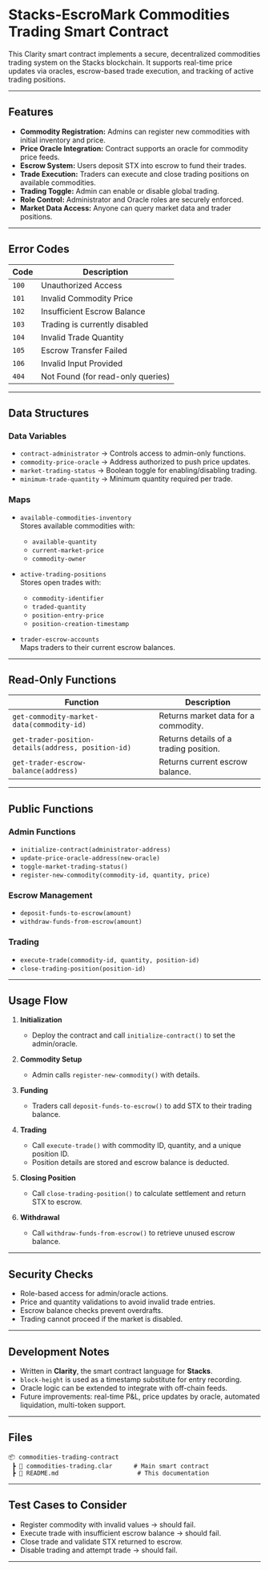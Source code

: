 # Stacks-EscroMark Commodities Trading Smart Contract

This Clarity smart contract implements a secure, decentralized commodities trading system on the Stacks blockchain. It supports real-time price updates via oracles, escrow-based trade execution, and tracking of active trading positions.

---

## Features

- **Commodity Registration:** Admins can register new commodities with initial inventory and price.
- **Price Oracle Integration:** Contract supports an oracle for commodity price feeds.
- **Escrow System:** Users deposit STX into escrow to fund their trades.
- **Trade Execution:** Traders can execute and close trading positions on available commodities.
- **Trading Toggle:** Admin can enable or disable global trading.
- **Role Control:** Administrator and Oracle roles are securely enforced.
- **Market Data Access:** Anyone can query market data and trader positions.

---

##  Error Codes

| Code       | Description                                |
|------------|--------------------------------------------|
| `100`      | Unauthorized Access                        |
| `101`      | Invalid Commodity Price                    |
| `102`      | Insufficient Escrow Balance                |
| `103`      | Trading is currently disabled              |
| `104`      | Invalid Trade Quantity                     |
| `105`      | Escrow Transfer Failed                     |
| `106`      | Invalid Input Provided                     |
| `404`      | Not Found (for read-only queries)          |

---

##  Data Structures

### Data Variables

- `contract-administrator` → Controls access to admin-only functions.
- `commodity-price-oracle` → Address authorized to push price updates.
- `market-trading-status` → Boolean toggle for enabling/disabling trading.
- `minimum-trade-quantity` → Minimum quantity required per trade.

### Maps

- `available-commodities-inventory`  
  Stores available commodities with:
  - `available-quantity`
  - `current-market-price`
  - `commodity-owner`

- `active-trading-positions`  
  Stores open trades with:
  - `commodity-identifier`
  - `traded-quantity`
  - `position-entry-price`
  - `position-creation-timestamp`

- `trader-escrow-accounts`  
  Maps traders to their current escrow balances.

---

## Read-Only Functions

| Function | Description |
|---------|-------------|
| `get-commodity-market-data(commodity-id)` | Returns market data for a commodity. |
| `get-trader-position-details(address, position-id)` | Returns details of a trading position. |
| `get-trader-escrow-balance(address)` | Returns current escrow balance. |

---

##  Public Functions

### Admin Functions

- `initialize-contract(administrator-address)`
- `update-price-oracle-address(new-oracle)`
- `toggle-market-trading-status()`
- `register-new-commodity(commodity-id, quantity, price)`

### Escrow Management

- `deposit-funds-to-escrow(amount)`
- `withdraw-funds-from-escrow(amount)`

###  Trading

- `execute-trade(commodity-id, quantity, position-id)`
- `close-trading-position(position-id)`

---

## Usage Flow

1. **Initialization**
    - Deploy the contract and call `initialize-contract()` to set the admin/oracle.

2. **Commodity Setup**
    - Admin calls `register-new-commodity()` with details.

3. **Funding**
    - Traders call `deposit-funds-to-escrow()` to add STX to their trading balance.

4. **Trading**
    - Call `execute-trade()` with commodity ID, quantity, and a unique position ID.
    - Position details are stored and escrow balance is deducted.

5. **Closing Position**
    - Call `close-trading-position()` to calculate settlement and return STX to escrow.

6. **Withdrawal**
    - Call `withdraw-funds-from-escrow()` to retrieve unused escrow balance.

---

## Security Checks

- Role-based access for admin/oracle actions.
- Price and quantity validations to avoid invalid trade entries.
- Escrow balance checks prevent overdrafts.
- Trading cannot proceed if the market is disabled.

---

##  Development Notes

- Written in **Clarity**, the smart contract language for **Stacks**.
- `block-height` is used as a timestamp substitute for entry recording.
- Oracle logic can be extended to integrate with off-chain feeds.
- Future improvements: real-time P&L, price updates by oracle, automated liquidation, multi-token support.

---

##  Files

```
📦 commodities-trading-contract
 ┣ 📜 commodities-trading.clar      # Main smart contract
 ┣ 📜 README.md                      # This documentation
```

---

##  Test Cases to Consider

- Register commodity with invalid values → should fail.
- Execute trade with insufficient escrow balance → should fail.
- Close trade and validate STX returned to escrow.
- Disable trading and attempt trade → should fail.

---
